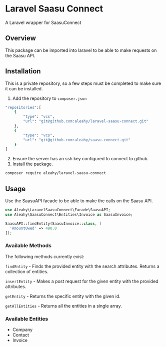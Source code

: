 # Laravel Saasu Connect
A Laravel wrapper for SaasuConnect

## Overview
This package can be imported into laravel to be able to make requests on the Saasu API.

## Installation
This is a private repository, so a few steps must be completed to make sure it can be installed.
1. Add the repository to `composer.json`
```bash
"repositories":[
    {
        "type": "vcs",
        "url": "git@github.com:aleahy/laravel-saasu-connect.git"
    },
    {
        "type": "vcs",
        "url": "git@github.com:aleahy/saasu-connect.git"
    }
]
```

2. Ensure the server has an ssh key configured to connect to github.
3. Install the package.
```bash
composer require aleahy/laravel-saasu-connect
```

## Usage
Use the SaasuAPI facade to be able to make the calls on the Saasu API.

```php
use Aleahy\LaravelSaasuConnect\Facade\SaasuAPI;
use Aleahy\SaasuConnect\Entities\Invoice as SaasuInvoice;

SaasuAPI::findEntity(SaasuInvoice::class, [
  'AmountOwed' => 490.0
]);
```

### Available Methods
The following methods currently exist:

`findEntity` - Finds the provided entity with the search attributes. Returns a collection of entities.

`insertEntity` - Makes a post request for the given entity with the provided attributes.

`getEntity` - Returns the specific entity with the given id.

`getAllEntities` - Returns all the entities in a single array.
### Available Entities
- Company
- Contact
- Invoice

